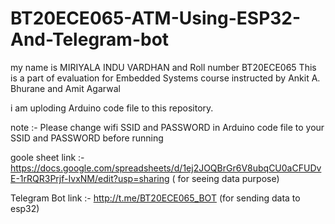 # BT20ECE065-ATM-Using-ESP32-And-Telegram-bot
my name is MIRIYALA INDU VARDHAN  and Roll number BT20ECE065
This  is a part of evaluation for Embedded Systems course instructed by Ankit A. Bhurane and Amit Agarwal

i am uploding Arduino code file to this repository.

note :- Please change wifi SSID and PASSWORD in Arduino code file  to your SSID and PASSWORD before running


goole sheet link :- https://docs.google.com/spreadsheets/d/1ej2JOQBrGr6V8ubqCU0aCFUDvE-1rRQR3Prjf-IvxNM/edit?usp=sharing  ( for seeing data  purpose)

Telegram Bot link :- http://t.me/BT20ECE065_BOT  (for sending data to esp32)



